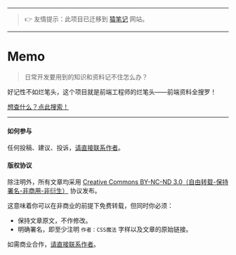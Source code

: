 ***
> 👉 友情提示：此项目已迁移到 [猿笔记](https://yuanbiji.net/) 网站。
***

# Memo

> 日常开发要用到的知识和资料记不住怎么办？

好记性不如烂笔头，这个项目就是前端工程师的烂笔头——前端资料全搜罗！

[想查什么？点此搜索！](https://github.com/cssmagic/memo/search?type=Issues&q=html)

***

#### 如何参与

任何投稿、建议、投诉，[请直接联系作者](https://github.com/cssmagic/blog/issues/9)。

#### 版权协议

除注明外，所有文章均采用 [Creative Commons BY-NC-ND 3.0（自由转载-保持署名-非商用-非衍生）](http://creativecommons.org/licenses/by-nc-nd/3.0/deed.zh) 协议发布。

这意味着你可以在非商业的前提下免费转载，但同时你必须：

* 保持文章原文，不作修改。
* 明确署名，即至少注明 `作者：CSS魔法` 字样以及文章的原始链接。

如需商业合作，[请直接联系作者](https://github.com/cssmagic/blog/issues/9)。
